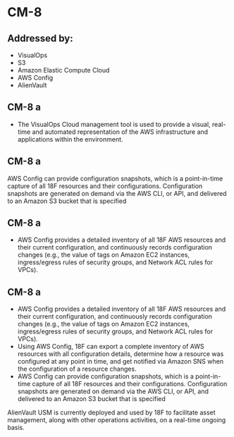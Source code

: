 # CM-8
## Addressed by:
 - VisualOps
 - S3
 - Amazon Elastic Compute Cloud
 - AWS Config
 - AlienVault


## CM-8 a
- The VisualOps Cloud management tool is used to provide a visual, real-time and automated representation of the AWS infrastructure and applications within the environment.





## CM-8 a
AWS Config can provide configuration snapshots, which is a point-in-time capture of all 18F resources and their configurations. Configuration snapshots are generated on demand via the AWS CLI, or API, and delivered to an Amazon S3 bucket that is specified




## CM-8 a
- AWS Config provides a detailed inventory of all 18F AWS resources and their current configuration, and continuously records configuration changes (e.g., the value of tags on Amazon EC2 instances, ingress/egress rules of security groups, and Network ACL rules for VPCs).





## CM-8 a
- AWS Config provides a detailed inventory of all 18F AWS resources and their current configuration, and continuously records configuration changes (e.g., the value of tags on Amazon EC2 instances, ingress/egress rules of security groups, and Network ACL rules for VPCs).
- Using AWS Config, 18F can export a complete inventory of AWS resources with all configuration details, determine how a resource was configured at any point in time, and get notified via Amazon SNS when the configuration of a resource changes.
- AWS Config can provide configuration snapshots, which is a point-in-time capture of all 18F resources and their configurations. Configuration snapshots are generated on demand via the AWS CLI, or API, and delivered to an Amazon S3 bucket that is specified





AlienVault USM is currently deployed and used by 18F to facilitate asset management, along with other operations activities, on a real-time ongoing basis.



